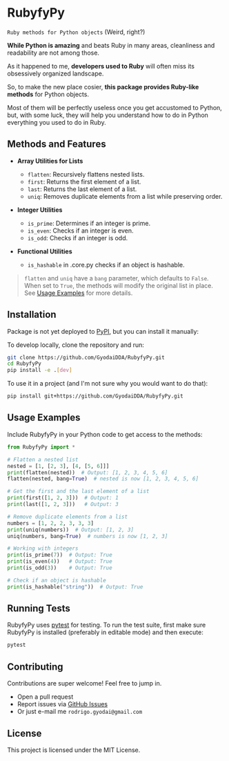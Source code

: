 # RubyfyPy
`Ruby methods for Python objects` (Weird, right?)

**While Python is amazing** and beats Ruby in many areas, cleanliness and readability are not among those. 

As it happened to me, **developers used to Ruby** will often miss its obsessively organized landscape.

So, to make the new place cosier, **this package provides Ruby-like methods** for Python objects.

Most of them will be perfectly useless once you get accustomed to Python, but, with some luck, they will help you understand how to do in Python everything you used to do in Ruby.


## Methods and Features

- **Array Utilities for Lists**
  - `flatten`: Recursively flattens nested lists.
  - `first`: Returns the first element of a list.
  - `last`: Returns the last element of a list.
  - `uniq`: Removes duplicate elements from a list while preserving order.

- **Integer Utilities**
  - `is_prime`: Determines if an integer is prime.
  - `is_even`: Checks if an integer is even.
  - `is_odd`: Checks if an integer is odd.

- **Functional Utilities**
  - `is_hashable` in .core.py checks if an object is hashable.

>`flatten` and `uniq` have a `bang` parameter, which defaults to `False`. When set to `True`, the methods will modify the original list in place. See [Usage Examples](#usage-examples) for more details.

## Installation

Package is not yet deployed to [PyPI](https://pypi.org/), but you can install it manually:

To develop locally, clone the repository and run:

```bash
git clone https://github.com/GyodaiDDA/RubyfyPy.git
cd RubyfyPy
pip install -e .[dev]
```

To use it in a project (and I'm not sure why you would want to do that):

```bash
pip install git+https://github.com/GyodaiDDA/RubyfyPy.git
```

## Usage Examples

Include RubyfyPy in your Python code to get access to the methods:

```python
from RubyfyPy import *

# Flatten a nested list
nested = [1, [2, 3], [4, [5, 6]]]
print(flatten(nested))  # Output: [1, 2, 3, 4, 5, 6]
flatten(nested, bang=True)  # nested is now [1, 2, 3, 4, 5, 6]

# Get the first and the last element of a list
print(first([1, 2, 3]))  # Output: 1
print(last([1, 2, 3]))   # Output: 3

# Remove duplicate elements from a list
numbers = [1, 2, 2, 3, 3, 3]
print(uniq(numbers))  # Output: [1, 2, 3]
uniq(numbers, bang=True)  # numbers is now [1, 2, 3]

# Working with integers
print(is_prime(7))  # Output: True
print(is_even(4))   # Output: True
print(is_odd(3))    # Output: True

# Check if an object is hashable
print(is_hashable("string"))  # Output: True
```

## Running Tests

RubyfyPy uses [pytest](https://docs.pytest.org/) for testing. To run the test suite, first make sure RubyfyPy is installed (preferably in editable mode) and then execute:

```bash
pytest
```

## Contributing

Contributions are super welcome! Feel free to jump in.

- Open a pull request
- Report issues via [GitHub Issues](https://github.com/your-username/RubyfyPy/issues)
- Or just e-mail me `rodrigo.gyodai@gmail.com`

## License

This project is licensed under the MIT License.
